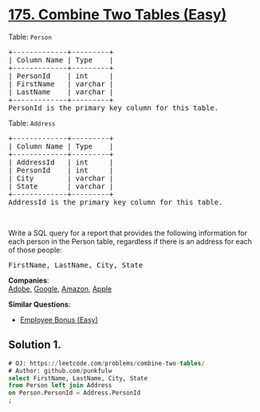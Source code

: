 # [175. Combine Two Tables (Easy)](https://leetcode.com/problems/combine-two-tables/)

<p>Table: <code>Person</code></p>

<pre>+-------------+---------+
| Column Name | Type    |
+-------------+---------+
| PersonId    | int     |
| FirstName   | varchar |
| LastName    | varchar |
+-------------+---------+
PersonId is the primary key column for this table.
</pre>

<p>Table: <code>Address</code></p>

<pre>+-------------+---------+
| Column Name | Type    |
+-------------+---------+
| AddressId   | int     |
| PersonId    | int     |
| City        | varchar |
| State       | varchar |
+-------------+---------+
AddressId is the primary key column for this table.
</pre>

<p>&nbsp;</p>

<p>Write a SQL query for a report that provides the following information for each person in the Person table, regardless if there is an address for each of those people:</p>

<pre>FirstName, LastName, City, State
</pre>


**Companies**:  
[Adobe](https://leetcode.com/company/adobe), [Google](https://leetcode.com/company/google), [Amazon](https://leetcode.com/company/amazon), [Apple](https://leetcode.com/company/apple)

**Similar Questions**:
* [Employee Bonus (Easy)](https://leetcode.com/problems/employee-bonus/)

## Solution 1.

```sql
# OJ: https://leetcode.com/problems/combine-two-tables/
# Author: github.com/punkfulw
select FirstName, LastName, City, State
from Person left join Address
on Person.PersonId = Address.PersonId
;
```
